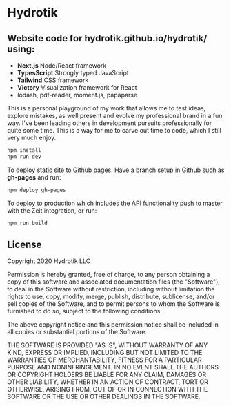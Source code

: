 # Hydrotik

## Website code for **hydrotik.github.io/hydrotik/** using:

- **Next.js** Node/React framework
- **TypesScript** Strongly typed JavaScript
- **Tailwind** CSS framework
- **Victory** Visualization framework for React
- lodash, pdf-reader, moment.js, papaparse

This is a personal playground of my work that allows me to test ideas, explore mistakes, as well present and evolve my professional brand in a fun way. I've been leading others in development pursuits professionally for quite some time. This is a way for me to carve out time to code, which I still very much enjoy.

```bash
npm install
npm run dev
```
To deploy static site to Github pages. Have a branch setup in Github such as **gh-pages** and run:
```bash
npm deploy gh-pages
```
To deploy to production which includes the API functionality push to master with the Zeit integration, or run:
```bash
npm run build
```

## License

Copyright 2020 Hydrotik LLC

Permission is hereby granted, free of charge, to any person obtaining a copy of this software and associated documentation files (the "Software"), to deal in the Software without restriction, including without limitation the rights to use, copy, modify, merge, publish, distribute, sublicense, and/or sell copies of the Software, and to permit persons to whom the Software is furnished to do so, subject to the following conditions:

The above copyright notice and this permission notice shall be included in all copies or substantial portions of the Software.

THE SOFTWARE IS PROVIDED "AS IS", WITHOUT WARRANTY OF ANY KIND, EXPRESS OR IMPLIED, INCLUDING BUT NOT LIMITED TO THE WARRANTIES OF MERCHANTABILITY, FITNESS FOR A PARTICULAR PURPOSE AND NONINFRINGEMENT. IN NO EVENT SHALL THE AUTHORS OR COPYRIGHT HOLDERS BE LIABLE FOR ANY CLAIM, DAMAGES OR OTHER LIABILITY, WHETHER IN AN ACTION OF CONTRACT, TORT OR OTHERWISE, ARISING FROM, OUT OF OR IN CONNECTION WITH THE SOFTWARE OR THE USE OR OTHER DEALINGS IN THE SOFTWARE.